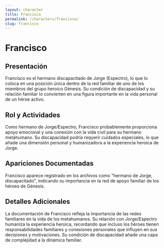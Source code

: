 ```yaml
---
layout: character
title: Francisco
permalink: /characters/francisco/
slug: francisco
---
```


# Francisco

## Presentación
Francisco es el hermano discapacitado de Jorge (Espectro), lo que lo coloca en una posición única dentro de la red familiar de uno de los miembros del grupo heroico Génesis. Su condición de discapacidad y su relación familiar lo convierten en una figura importante en la vida personal de un héroe activo.

## Rol y Actividades
Como hermano de Jorge/Espectro, Francisco probablemente proporciona apoyo emocional y una conexión con la vida civil para su hermano metahumano. Su discapacidad podría requerir cuidados especiales, lo que añade una dimensión personal y humanizadora a la experiencia heroica de Jorge.

## Apariciones Documentadas
Francisco aparece registrado en los archivos como "hermano de Jorge, discapacitado", indicando su importancia en la red de apoyo familiar de los héroes de Génesis.

## Detalles Adicionales
La documentación de Francisco refleja la importancia de las redes familiares en la vida de los metahumanos. Su relación con Jorge/Espectro humaniza la experiencia heroica, recordando que incluso los héroes tienen responsabilidades familiares y conexiones personales que influyen en sus decisiones y motivaciones. Su condición de discapacidad añade una capa de complejidad a la dinámica familiar.